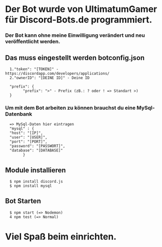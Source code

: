 # Der Bot wurde von UltimatumGamer für Discord-Bots.de programmiert.
### Der Bot kann ohne meine Einwilligung verändert und neu veröffentlicht werden.

## Das muss eingestellt werden botconfig.json
      1."token": "[TOKEN]" - https://discordapp.com/developers/applications/
      2."ownerID": "[DEINE ID]" - Deine ID
      
      "prefix": {
            "prefix": ">" - Prefix (zB.: ? oder ! => Standart >)
      }
### Um mit dem Bot arbeiten zu können brauchst du eine MySql-Datenbank
      => MySql-Daten hier eintragen
      "mysql" : {
      "host": "[IP]",
      "user": "[USER]",
      "port": "[PORT]",
      "password": "[PASSWORT]",
      "database": "[DATABASE]"
            }
  
  
 ## Module installieren
 
      $ npm install discord.js
      $ npm install mysql

      
## Bot Starten
      $ npm start (=> Nodemon)
      4 npm test (=> Normal)

# Viel Spaß beim einrichten.
